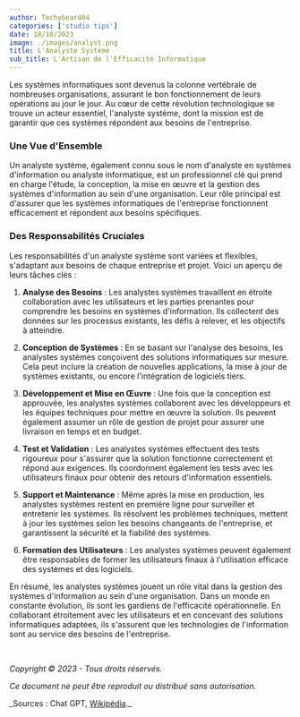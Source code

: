 ```yaml
---
author: Techybear404
categories: ['studio tips']
date: 18/10/2023
image: ./images/analyst.png
title: L'Analyste Système
sub_title: L'Artisan de l'Efficacité Informatique
---
```


Les systèmes informatiques sont devenus la colonne vertébrale de nombreuses organisations, assurant le bon fonctionnement de leurs opérations au jour le jour. Au cœur de cette révolution technologique se trouve un acteur essentiel, l'analyste système, dont la mission est de garantir que ces systèmes répondent aux besoins de l'entreprise.

### **Une Vue d'Ensemble**

Un analyste système, également connu sous le nom d'analyste en systèmes d'information ou analyste informatique, est un professionnel clé qui prend en charge l'étude, la conception, la mise en œuvre et la gestion des systèmes d'information au sein d'une organisation. Leur rôle principal est d'assurer que les systèmes informatiques de l'entreprise fonctionnent efficacement et répondent aux besoins spécifiques.

### **Des Responsabilités Cruciales**

Les responsabilités d'un analyste système sont variées et flexibles, s'adaptant aux besoins de chaque entreprise et projet. Voici un aperçu de leurs tâches clés :

1. **Analyse des Besoins** : Les analystes systèmes travaillent en étroite collaboration avec les utilisateurs et les parties prenantes pour comprendre les besoins en systèmes d'information. Ils collectent des données sur les processus existants, les défis à relever, et les objectifs à atteindre.

2. **Conception de Systèmes** : En se basant sur l'analyse des besoins, les analystes systèmes conçoivent des solutions informatiques sur mesure. Cela peut inclure la création de nouvelles applications, la mise à jour de systèmes existants, ou encore l'intégration de logiciels tiers.

3. **Développement et Mise en Œuvre** : Une fois que la conception est approuvée, les analystes systèmes collaborent avec les développeurs et les équipes techniques pour mettre en œuvre la solution. Ils peuvent également assumer un rôle de gestion de projet pour assurer une livraison en temps et en budget.

4. **Test et Validation** : Les analystes systèmes effectuent des tests rigoureux pour s'assurer que la solution fonctionne correctement et répond aux exigences. Ils coordonnent également les tests avec les utilisateurs finaux pour obtenir des retours d'information essentiels.

5. **Support et Maintenance** : Même après la mise en production, les analystes systèmes restent en première ligne pour surveiller et entretenir les systèmes. Ils résolvent les problèmes techniques, mettent à jour les systèmes selon les besoins changeants de l'entreprise, et garantissent la sécurité et la fiabilité des systèmes.

6. **Formation des Utilisateurs** : Les analystes systèmes peuvent également être responsables de former les utilisateurs finaux à l'utilisation efficace des systèmes et des logiciels.

En résumé, les analystes systèmes jouent un rôle vital dans la gestion des systèmes d'information au sein d'une organisation. Dans un monde en constante évolution, ils sont les gardiens de l'efficacité opérationnelle. En collaborant étroitement avec les utilisateurs et en concevant des solutions informatiques adaptées, ils s'assurent que les technologies de l'information sont au service des besoins de l'entreprise.

&nbsp;

_Copyright © 2023 - Tous droits réservés._

_Ce document ne peut être reproduit ou distribué sans autorisation._

_Sources : Chat GPT, [Wikipédia](https://fr.wikipedia.org/wiki/Analyste_(informatique)).\_
